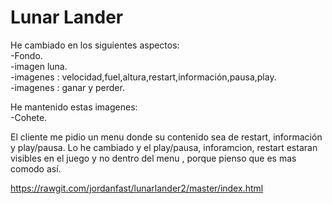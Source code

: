 <h1>Lunar Lander</h1>
He cambiado en los siguientes aspectos:
<br>
-Fondo.
<br>
-imagen luna.
<br>
-imagenes : velocidad,fuel,altura,restart,información,pausa,play.
<br>
-imagenes : ganar y perder.

He mantenido estas imagenes:<br>
-Cohete.

El cliente me pidio un menu donde su contenido sea de restart, información y play/pausa. Lo he cambiado y el play/pausa, inforamcion, restart estaran visibles en el juego y no dentro del menu , porque pienso que es mas comodo así.



https://rawgit.com/jordanfast/lunarlander2/master/index.html
